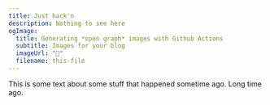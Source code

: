 ```yaml
---
title: Just hack'n
description: Nothing to see here
ogImage:
  title: Generating *open graph* images with Github Actions
  subtitle: Images for your blog
  imageUrl: "🚧"
  filename: this-file
---
```


This is some text about some stuff that happened sometime ago. Long time ago.

